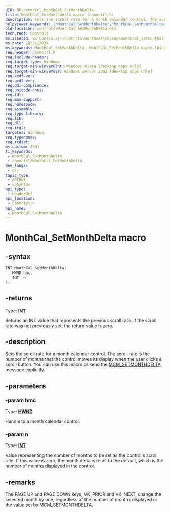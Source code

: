 ```yaml
---
UID: NF:commctrl.MonthCal_SetMonthDelta
title: MonthCal_SetMonthDelta macro (commctrl.h)
description: Sets the scroll rate for a month calendar control. The scroll rate is the number of months that the control moves its display when the user clicks a scroll button. You can use this macro or send the MCM_SETMONTHDELTA message explicitly.
helpviewer_keywords: ["MonthCal_SetMonthDelta","MonthCal_SetMonthDelta macro [Windows Controls]","_win32_MonthCal_SetMonthDelta","_win32_MonthCal_SetMonthDelta_cpp","commctrl/MonthCal_SetMonthDelta","controls.MonthCal_SetMonthDelta","controls._win32_MonthCal_SetMonthDelta"]
old-location: controls\MonthCal_SetMonthDelta.htm
tech.root: Controls
ms.assetid: VS|Controls|~\controls\monthcal\macros\monthcal_setmonthdelta.htm
ms.date: 10/21/2024
ms.keywords: MonthCal_SetMonthDelta, MonthCal_SetMonthDelta macro [Windows Controls], _win32_MonthCal_SetMonthDelta, _win32_MonthCal_SetMonthDelta_cpp, commctrl/MonthCal_SetMonthDelta, controls.MonthCal_SetMonthDelta, controls._win32_MonthCal_SetMonthDelta
req.header: commctrl.h
req.include-header: 
req.target-type: Windows
req.target-min-winverclnt: Windows Vista [desktop apps only]
req.target-min-winversvr: Windows Server 2003 [desktop apps only]
req.kmdf-ver: 
req.umdf-ver: 
req.ddi-compliance: 
req.unicode-ansi: 
req.idl: 
req.max-support: 
req.namespace: 
req.assembly: 
req.type-library: 
req.lib: 
req.dll: 
req.irql: 
targetos: Windows
req.typenames: 
req.redist: 
ms.custom: 19H1
f1_keywords:
 - MonthCal_SetMonthDelta
 - commctrl/MonthCal_SetMonthDelta
dev_langs:
 - c++
topic_type:
 - APIRef
 - kbSyntax
api_type:
 - HeaderDef
api_location:
 - Commctrl.h
api_name:
 - MonthCal_SetMonthDelta
---
```


# MonthCal_SetMonthDelta macro

## -syntax

```cpp
INT MonthCal_SetMonthDelta(
   HWND hmc,
   INT  n
);
```

## -returns

Type: **[INT](/windows/desktop/winprog/windows-data-types)**

Returns an INT value that represents the previous scroll rate. If the scroll rate was not previously set, the return value is zero.


## -description

Sets the scroll rate for a month calendar control. The scroll rate is the number of months that the control moves its display when the user clicks a scroll button. You can use this macro or send the <a href="/windows/desktop/Controls/mcm-setmonthdelta">MCM_SETMONTHDELTA</a> message explicitly.

## -parameters

### -param hmc

Type: <b><a href="/windows/desktop/WinProg/windows-data-types">HWND</a></b>

Handle to a month calendar control.

### -param n

Type: <b><a href="/windows/desktop/WinProg/windows-data-types">INT</a></b>

Value representing the number of months to be set as the control's scroll rate. If this value is zero, the month delta is reset to the default, which is the number of months displayed in the control.

## -remarks

The PAGE UP and PAGE DOWN keys, VK_PRIOR and VK_NEXT, change the selected month by one, regardless of the number of months displayed or the value set by <a href="/windows/desktop/Controls/mcm-setmonthdelta">MCM_SETMONTHDELTA</a>.
